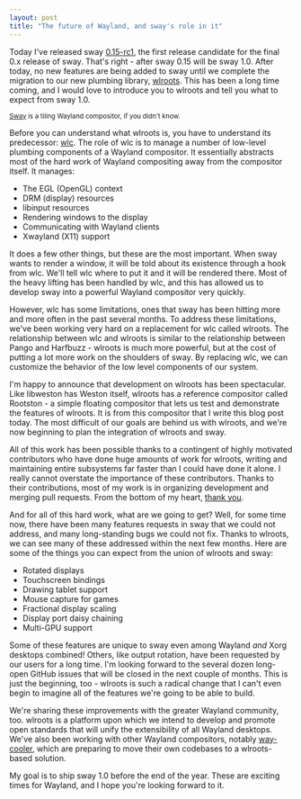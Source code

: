 ```yaml
---
layout: post
title: "The future of Wayland, and sway's role in it"
---
```


Today I've released sway
[0.15-rc1](https://github.com/swaywm/sway/releases/tag/0.15-rc1), the first
release candidate for the final 0.x release of sway. That's right - after sway
0.15 will be sway 1.0. After today, no new features are being added to sway
until we complete the migration to our new plumbing library,
[wlroots](https://github.com/swaywm/wlroots). This has been a long time
coming, and I would love to introduce you to wlroots and tell you what to expect
from sway 1.0.

<small class="text-muted"><a href="https://github.com/swaywm/sway">Sway</a> is
a tiling Wayland compositor, if you didn't know.</small>

Before you can understand what wlroots is, you have to understand its
predecessor: [wlc](https://github.com/Cloudef/wlc). The role of wlc is to manage
a number of low-level plumbing components of a Wayland compositor. It
essentially abstracts most of the hard work of Wayland compositing away from the
compositor itself. It manages:

- The EGL (OpenGL) context
- DRM (display) resources
- libinput resources
- Rendering windows to the display
- Communicating with Wayland clients
- Xwayland (X11) support

It does a few other things, but these are the most important. When sway wants to
render a window, it will be told about its existence through a hook from wlc.
We'll tell wlc where to put it and it will be rendered there. Most of the heavy
lifting has been handled by wlc, and this has allowed us to develop sway into a
powerful Wayland compositor very quickly.

However, wlc has some limitations, ones that sway has been hitting more and more
often in the past several months. To address these limitations, we've been
working very hard on a replacement for wlc called wlroots. The relationship
between wlc and wlroots is similar to the relationship between Pango and
Harfbuzz - wlroots is much more powerful, but at the cost of putting a lot more
work on the shoulders of sway. By replacing wlc, we can customize the behavior
of the low level components of our system.

I'm happy to announce that development on wlroots has been spectacular. Like
libweston has Weston itself, wlroots has a reference compositor called Rootston -
a simple floating compositor that lets us test and demonstrate the features of
wlroots. It is from this compositor that I write this blog post today. The most
difficult of our goals are behind us with wlroots, and we're now beginning to
plan the integration of wlroots and sway.

All of this work has been possible thanks to a contingent of highly motivated
contributors who have done huge amounts of work for wlroots, writing and
maintaining entire subsystems far faster than I could have done it alone. I
really cannot overstate the importance of these contributors. Thanks to their
contributions, most of my work is in organizing development and merging pull
requests. From the bottom of my heart, [thank
you](https://github.com/swaywm/wlroots/graphs/contributors).

And for all of this hard work, what are we going to get? Well, for some time
now, there have been many features requests in sway that we could not address,
and many long-standing bugs we could not fix. Thanks to wlroots, we can see many
of these addressed within the next few months. Here are some of the things you
can expect from the union of wlroots and sway:

- Rotated displays
- Touchscreen bindings
- Drawing tablet support
- Mouse capture for games
- Fractional display scaling
- Display port daisy chaining
- Multi-GPU support

Some of these features are unique to sway even among Wayland *and* Xorg
desktops combined! Others, like output rotation, have been requested by our
users for a long time. I'm looking forward to the several dozen long-open GitHub
issues that will be closed in the next couple of months. This is just the
beginning, too - wlroots is such a radical change that I can't even begin to
imagine all of the features we're going to be able to build.

We're sharing these improvements with the greater Wayland community, too.
wlroots is a platform upon which we intend to develop and promote open standards
that will unify the extensibility of all Wayland desktops. We've also been
working with other Wayland compositors, notably
[way-cooler](https://github.com/way-cooler/way-cooler), which are preparing to
move their own codebases to a wlroots-based solution.

My goal is to ship sway 1.0 before the end of the year. These are exciting times
for Wayland, and I hope you're looking forward to it.

